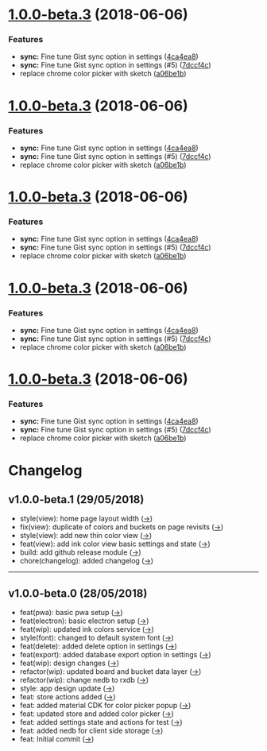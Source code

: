 <a name="1.0.0-beta.3"></a>
# [1.0.0-beta.3](https://github.com/lokesh-coder/ink-bucket/compare/v1.0.0-beta.2...v1.0.0-beta.3) (2018-06-06)


### Features

* **sync:** Fine tune Gist sync option in settings ([4ca4ea8](https://github.com/lokesh-coder/ink-bucket/commit/4ca4ea8))
* **sync:** Fine tune Gist sync option in settings (#5) ([7dccf4c](https://github.com/lokesh-coder/ink-bucket/commit/7dccf4c))
* replace chrome color picker with sketch ([a06be1b](https://github.com/lokesh-coder/ink-bucket/commit/a06be1b))



<a name="1.0.0-beta.3"></a>
# [1.0.0-beta.3](https://github.com/lokesh-coder/ink-bucket/compare/v1.0.0-beta.2...v1.0.0-beta.3) (2018-06-06)


### Features

* **sync:** Fine tune Gist sync option in settings ([4ca4ea8](https://github.com/lokesh-coder/ink-bucket/commit/4ca4ea8))
* **sync:** Fine tune Gist sync option in settings (#5) ([7dccf4c](https://github.com/lokesh-coder/ink-bucket/commit/7dccf4c))
* replace chrome color picker with sketch ([a06be1b](https://github.com/lokesh-coder/ink-bucket/commit/a06be1b))



<a name="1.0.0-beta.3"></a>
# [1.0.0-beta.3](https://github.com/lokesh-coder/ink-bucket/compare/v1.0.0-beta.2...v1.0.0-beta.3) (2018-06-06)


### Features

* **sync:** Fine tune Gist sync option in settings ([4ca4ea8](https://github.com/lokesh-coder/ink-bucket/commit/4ca4ea8))
* **sync:** Fine tune Gist sync option in settings (#5) ([7dccf4c](https://github.com/lokesh-coder/ink-bucket/commit/7dccf4c))
* replace chrome color picker with sketch ([a06be1b](https://github.com/lokesh-coder/ink-bucket/commit/a06be1b))



<a name="1.0.0-beta.3"></a>
# [1.0.0-beta.3](https://github.com/lokesh-coder/ink-bucket/compare/v1.0.0-beta.2...v1.0.0-beta.3) (2018-06-06)


### Features

* **sync:** Fine tune Gist sync option in settings ([4ca4ea8](https://github.com/lokesh-coder/ink-bucket/commit/4ca4ea8))
* **sync:** Fine tune Gist sync option in settings (#5) ([7dccf4c](https://github.com/lokesh-coder/ink-bucket/commit/7dccf4c))
* replace chrome color picker with sketch ([a06be1b](https://github.com/lokesh-coder/ink-bucket/commit/a06be1b))



<a name="1.0.0-beta.3"></a>
# [1.0.0-beta.3](https://github.com/lokesh-coder/ink-bucket/compare/v1.0.0-beta.2...v1.0.0-beta.3) (2018-06-06)


### Features

* **sync:** Fine tune Gist sync option in settings ([4ca4ea8](https://github.com/lokesh-coder/ink-bucket/commit/4ca4ea8))
* **sync:** Fine tune Gist sync option in settings (#5) ([7dccf4c](https://github.com/lokesh-coder/ink-bucket/commit/7dccf4c))
* replace chrome color picker with sketch ([a06be1b](https://github.com/lokesh-coder/ink-bucket/commit/a06be1b))



# Changelog

## v1.0.0-beta.1 (29/05/2018)
- style(view): home page layout width ([→](https://api.github.com/repos/lokesh-coder/ink-bucket/git/commits/cae9800855d7f566154c0502a10e224a0c698a38))
- fix(view): duplicate of colors and buckets on page revisits ([→](https://api.github.com/repos/lokesh-coder/ink-bucket/git/commits/2fe92cad531f638f730bae0c359dc12362be0c48))
- style(view): add new thin color view ([→](https://api.github.com/repos/lokesh-coder/ink-bucket/git/commits/d90ca9f96c5e587d9dfc3b81f513fb03573da93d))
- feat(view): add ink color view basic settings and state ([→](https://api.github.com/repos/lokesh-coder/ink-bucket/git/commits/ab39f30b2155b3075253a7122de616c4e57c9e0b))
- build: add github release module ([→](https://api.github.com/repos/lokesh-coder/ink-bucket/git/commits/50093fc82316735fa0bbceaf0d3f09852994b2e7))
- chore(changelog): added changelog ([→](https://api.github.com/repos/lokesh-coder/ink-bucket/git/commits/c6eeb8a6e24bd80e77911804fb1c23873ddf0da9))

---

## v1.0.0-beta.0 (28/05/2018)
- feat(pwa): basic pwa setup ([→](https://api.github.com/repos/lokesh-coder/ink-bucket/git/commits/32379e79b8f497ee81e6430c20960f17c64e9e8b))
- feat(electron): basic electron setup ([→](https://api.github.com/repos/lokesh-coder/ink-bucket/git/commits/c4e566eba0ff3c0346ca5d8a4bcb100ce2711508))
- feat(wip): updated ink colors service ([→](https://api.github.com/repos/lokesh-coder/ink-bucket/git/commits/41936ac9d0bcd1b0b2a452936c23d036fa680b7b))
- style(font): changed to default system font ([→](https://api.github.com/repos/lokesh-coder/ink-bucket/git/commits/d5b6d28f719bc5dae05a7a40f90f2d6de5e4f9b4))
- feat(delete): added delete option in settings ([→](https://api.github.com/repos/lokesh-coder/ink-bucket/git/commits/26fccd794fd05d6a2f1e4131a8bc242d5b18d759))
- feat(export): added database export option in settings ([→](https://api.github.com/repos/lokesh-coder/ink-bucket/git/commits/78a27c03763852f99aa023eb92c387b87c77b53f))
- feat(wip): design changes ([→](https://api.github.com/repos/lokesh-coder/ink-bucket/git/commits/6fd994c74e5d868b5be0632164a095d38923bb3b))
- refactor(wip): updated board and bucket data layer ([→](https://api.github.com/repos/lokesh-coder/ink-bucket/git/commits/339ba42e6e2f3e430a999711f6edd28539eb2540))
- refactor(wip): change nedb to rxdb ([→](https://api.github.com/repos/lokesh-coder/ink-bucket/git/commits/dbbc7f7e921ba48e0c121a6f217e69d57b523df0))
- style: app design update ([→](https://api.github.com/repos/lokesh-coder/ink-bucket/git/commits/56ac2b3c126d71b9a91954d070b40ad7bd5c0875))
- feat: store actions added ([→](https://api.github.com/repos/lokesh-coder/ink-bucket/git/commits/8e5080513e1e178320c1396f052a45d6e5a8272f))
- feat: added material CDK for color picker popup ([→](https://api.github.com/repos/lokesh-coder/ink-bucket/git/commits/d02fd13659b024b277b8e7b21a0a83373833f1c1))
- feat: updated store and added color picker ([→](https://api.github.com/repos/lokesh-coder/ink-bucket/git/commits/df3ae6b7923b7dfd052dcdf7cf480fbc47c7b367))
- feat: added settings state and actions for test ([→](https://api.github.com/repos/lokesh-coder/ink-bucket/git/commits/8152f65ecb15f2d79c2958e7b8e437bce8d5fae7))
- feat: added nedb for client side storage ([→](https://api.github.com/repos/lokesh-coder/ink-bucket/git/commits/7929f750481be69664400175ccbb219d2b676b13))
- feat: Initial commit ([→](https://api.github.com/repos/lokesh-coder/ink-bucket/git/commits/16e54d15e82ef12da4dcf9621295b477ab7c910b))
